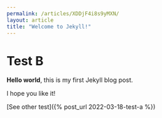 ```yaml
---
permalink: /articles/XDDjF4i8s9yMXN/
layout: article
title: "Welcome to Jekyll!"
---
```


# Test B

**Hello world**, this is my first Jekyll blog post.

I hope you like it!

[See other test]({% post_url 2022-03-18-test-a %})
